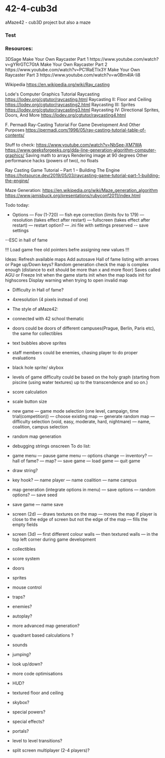 # 42-4-cub3d
aMaze42 - cub3D project but also a maze
<h3>Test</h3>

<h3>Resources:</h3>
3DSage
Make Your Own Raycaster Part 1
https://www.youtube.com/watch?v=gYRrGTC7GtA
Make Your Own Raycaster Part 2
https://www.youtube.com/watch?v=PC1RaETIx3Y
Make Your Own Raycaster Part 3
https://www.youtube.com/watch?v=w0Bm4IA-Ii8

Wikipedia
https://en.wikipedia.org/wiki/Ray_casting

Lode's Computer Graphics Tutorial
Raycasting
https://lodev.org/cgtutor/raycasting.html
Raycasting II: Floor and Ceiling
https://lodev.org/cgtutor/raycasting2.html
Raycasting III: Sprites
https://lodev.org/cgtutor/raycasting3.html
Raycasting IV: Directional Sprites, Doors, And More
https://lodev.org/cgtutor/raycasting4.html

F. Permadi
Ray-Casting Tutorial For Game Development And Other Purposes
https://permadi.com/1996/05/ray-casting-tutorial-table-of-contents/

Stuff to check:
https://www.youtube.com/watch?v=NbSee-XM7WA
https://www.geeksforgeeks.org/dda-line-generation-algorithm-computer-graphics/
Saving math to arrays
Rendering image at 90 degrees
Other performance hacks (powers of two), no floats

Ray Casting Game Tutorial – Part 1 – Building The Engine
https://hotsource.dev/2019/05/03/raycasting-game-tutorial-part-1-building-the-engine/

Maze Generation:
https://en.wikipedia.org/wiki/Maze_generation_algorithm
https://www.jamisbuck.org/presentations/rubyconf2011/index.html


Todo today:
- Options
— Fov (1-720)
— fish eye correction (limits fov to 179)
— resolution (takes effect after restart)
— fullscreen (takes effect after restart)
— restart option?
— .ini file with settings preserved
-- save settings

--ESC in hall of fame

!!! Load game free old pointers befre assigning new values !!!

Ideas:
Refresh available maps
Add autosave
Hall of fame listing with arrows or Page up/Down keys?
Random generation check the map is complex enough (distance to exit should be more than x and more floor)
Saves called AGU or Freeze
Init when the game starts
init when the map loads
init for highscores
Display warning when trying to open invalid map

- Difficulty in Hall of fame?
- 4xresolution (4 pixels instead of one)
- The style of aMaze42:
- connected with 42 school thematic 
- doors could be doors of different campuses(Prague, Berlin, Paris etc), the same for collectibles 
- text bubbles above sprites
- staff members could be enemies, chasing player to do proper evaluations
- black hole sprite/ skybox 
- levels of game difficulty could be based on the holy graph (starting from piscine (using water textures) up to the transcendence and so on.)
- score calculation

- scale button size
- new game
— game mode selection (one level, campaign, time trial(competition))
— choose existing map
— generate random map
— difficulty selection (void, easy, moderate, hard, nightmare)
— name, coalition, campus selection 

- random map generation
- debugging strings onscreen
To do list:
- game menu
— pause game menu
— options change
— inventory?
— hall of fame?
— map?
— save game
— load game
— quit game
- draw string?
- key hook?
— name player
— name coalition
— name campus
- map generation (integrate options in menu)
— save options
— random options?
— save seed
- save game
— name save
- screen (2d)
— draws textures on the map
— moves the map if player is close to the edge of screen but not the edge of the map
— fills the empty fields
- screen (3d)
— first different colour walls
— then textured walls
— in the top left corner during game development
- collectibles
- score system
- doors
- sprites
- mouse control
- traps?
- enemies?
- autoplay?
- more advanced map generation?
- quadrant based calculations ?
- sounds
- jumping?
- look up/down?
- more code optimisations
- HUD?
- textured floor and ceiling
- skybox?
- special powers?
- special effects?
- portals?
- level to level transitions?
- split screen multiplayer (2-4 players)?
